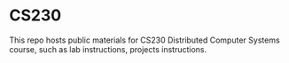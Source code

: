 # CS230
This repo hosts public materials for CS230 Distributed Computer Systems course, such as lab instructions, projects instructions.
